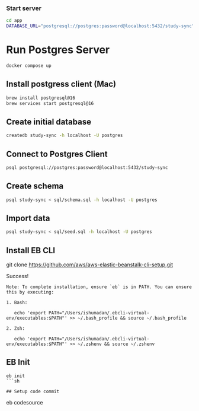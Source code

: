 ### Start server
```sh
cd app
DATABASE_URL="postgresql://postgres:password@localhost:5432/study-sync" PORT=4567 npm start
```
# Run Postgres Server
```sh
docker compose up
```
## Install postgress client (Mac)
```sh
brew install postgresql@16 
brew services start postgresql@16
```

## Create initial database
```sh
createdb study-sync -h localhost -U postgres
```

## Connect to Postgres Client
```sh
psql postgresql://postgres:password@localhost:5432/study-sync
```
## Create schema
```sh
psql study-sync < sql/schema.sql -h localhost -U postgres
```


## Import data

```sh
psql study-sync < sql/seed.sql -h localhost -U postgres

```

## Install EB CLI
git clone https://github.com/aws/aws-elastic-beanstalk-cli-setup.git

Success!

    Note: To complete installation, ensure `eb` is in PATH. You can ensure this by executing:

    1. Bash:

       echo 'export PATH="/Users/ishumadan/.ebcli-virtual-env/executables:$PATH"' >> ~/.bash_profile && source ~/.bash_profile

    2. Zsh:

       echo 'export PATH="/Users/ishumadan/.ebcli-virtual-env/executables:$PATH"' >> ~/.zshenv && source ~/.zshenv

## EB Init
```
eb init
```sh

## Setup code commit
```
eb codesource
```sh
